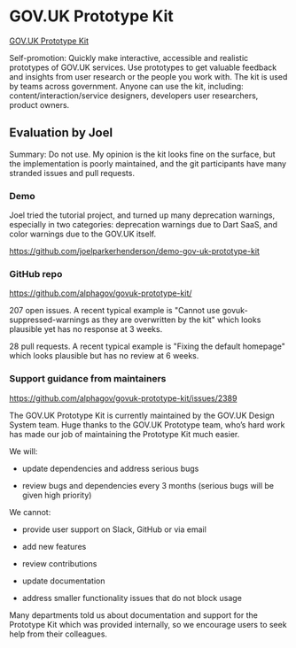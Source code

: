 # GOV.UK Prototype Kit

[GOV.UK Prototype Kit](https://prototype-kit.service.gov.uk/)

Self-promotion: Quickly make interactive, accessible and realistic prototypes of GOV.UK services. Use prototypes to get valuable feedback and insights from user research or the people you work with. The kit is used by teams across government. Anyone can use the kit, including: content/interaction/service designers, developers
user researchers, product owners.

## Evaluation by Joel

Summary: Do not use. My opinion is the kit looks fine on the surface, but the
implementation is poorly maintained, and the git participants have many stranded
issues and pull requests.

### Demo

Joel tried the tutorial project, and turned up many deprecation warnings,
especially in two categories: deprecation warnings due to Dart SaaS, and color
warnings due to the GOV.UK itself.

https://github.com/joelparkerhenderson/demo-gov-uk-prototype-kit

### GitHub repo

https://github.com/alphagov/govuk-prototype-kit/

207 open issues. A recent typical example is "Cannot use
govuk-suppressed-warnings as they are overwritten by the kit" which looks
plausible yet has no response at 3 weeks.

28 pull requests. A recent typical example is "Fixing the default homepage"
which looks plausible but has no review at 6 weeks.

### Support guidance from maintainers

https://github.com/alphagov/govuk-prototype-kit/issues/2389

The GOV.UK Prototype Kit is currently maintained by the GOV.UK Design System
team. Huge thanks to the GOV.UK Prototype team, who’s hard work has made our job
of maintaining the Prototype Kit much easier.

We will:

* update dependencies and address serious bugs

* review bugs and dependencies every 3 months (serious bugs will be given high priority)

We cannot:

* provide user support on Slack, GitHub or via email

* add new features

* review contributions

* update documentation

* address smaller functionality issues that do not block usage

Many departments told us about documentation and support for the Prototype Kit
which was provided internally, so we encourage users to seek help from their
colleagues.
